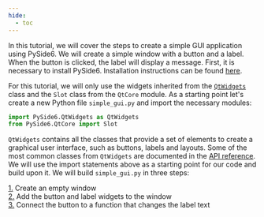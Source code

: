 ```yaml
---
hide:
  - toc
---
```



In this tutorial, we will cover the steps to create a simple GUI application using PySide6. We will create a simple window with a button and a label. When the button is clicked, the label will display a message. First, it is necessary to install PySide6. Installation instructions can be found [here](../Installation_Guide.md). 

For this tutorial, we will only use the widgets inherited from the [`QtWidgets`](../QtWidgets)  class and the `Slot` class from the `QtCore` module. As a starting point let's create a new Python file `simple_gui.py` and import the necessary modules:

``` py title="simple_gui.py" linenums="1"
import PySide6.QtWidgets as QtWidgets
from PySide6.QtCore import Slot
```

`QtWidgets` contains all the classes that provide a set of elements to create a graphical user interface, such as buttons, labels and layouts. Some of the most common classes from `QtWidgets` are documented in the [API reference](../QtWidgets). We will use the import statements above as a starting point for our code and build upon it. We will build `simple_gui.py` in three steps:

<style>
    ul.no-bullets {
    list-style-type: none; /* Remove bullets */
    padding: 0; /* Remove padding */
    margin: 0; /* Remove margins */
    }
</style>

<ul class="no-bullets">
    <li><a href="creating_a_simple_window">1.</a> Create an empty window </li>
    <li><a href="adding_widgets_to_a_window">2.</a> Add the button and label widgets to the window </li>
    <li><a href="connecting_widgets_to_a_function">3.</a> Connect the button to a function that changes the label text </li>
</ul>

<br>

